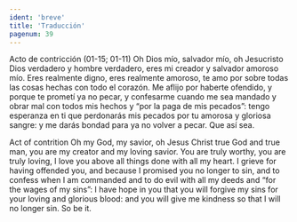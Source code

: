 ```yaml
---
ident: 'breve'
title: 'Traducción'
pagenum: 39
---
```

Acto de contricción (01-15; 01-11)
Oh Dios mío, salvador mío, oh Jesucristo Dios verdadero y hombre verdadero, eres mi creador y salvador amoroso mío. Eres realmente digno, eres realmente amoroso, te amo por sobre todas las cosas hechas con todo el corazón. Me aflijo por haberte ofendido, y porque te prometí ya no pecar, y confesarme cuando me sea mandado y obrar mal con todos mis hechos y “por la paga de mis pecados”: tengo esperanza en ti que perdonarás mis pecados por tu amorosa y gloriosa sangre: y me darás bondad para ya no volver a pecar.
Que así sea.

Act of contrition 
Oh my God, my savior, oh Jesus Christ true God and true man, you are my creator and my loving savior. You are truly worthy, you are truly loving, I love you above all things done with all my heart. I grieve for having offended you, and because I promised you no longer to sin, and to confess when I am commanded and to do evil with all my deeds and “for the wages of my sins”: I have hope in you that you will forgive my sins for your loving and glorious blood: and you will give me kindness so that I will no longer sin.
So be it.
